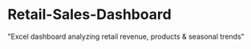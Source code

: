 # Retail-Sales-Dashboard
"Excel dashboard analyzing retail revenue, products &amp; seasonal trends"
